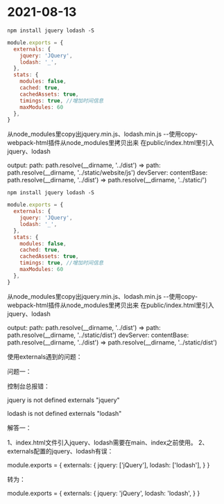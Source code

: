 # 2021-08-13
```shell
npm install jquery lodash -S
```

```js
module.exports = {
  externals: {
    jquery: 'JQuery',
    lodash: '_',
  },
  stats: {
    modules: false,
    cached: true, 
    cachedAssets: true,
    timings: true, //增加时间信息
    maxModules: 60
  },
}
```

从node_modules里copy出jquery.min.js、lodash.min.js --使用copy-webpack-html插件从node_modules里拷贝出来
在public/index.html里引入jquery、lodash

output:
path: path.resolve(__dirname, '../dist') => path: path.resolve(__dirname, '../static/website/js')
devServer:
contentBase: path.resolve(__dirname, '../dist') => path.resolve(__dirname, '../static/')

```shell
npm install jquery lodash -S
```

```js
module.exports = {
  externals: {
    jquery: 'JQuery',
    lodash: '_',
  },
  stats: {
    modules: false,
    cached: true, 
    cachedAssets: true,
    timings: true, //增加时间信息
    maxModules: 60
  },
}
```

从node_modules里copy出jquery.min.js、lodash.min.js --使用copy-webpack-html插件从node_modules里拷贝出来
在public/index.html里引入jquery、lodash

output:
path: path.resolve(__dirname, '../dist') => path: path.resolve(__dirname, '../static/dist')
devServer:
contentBase: path.resolve(__dirname, '../dist') => path.resolve(__dirname, '../static/dist')

使用externals遇到的问题：

问题一：

控制台总报错：

jquery is not defined
externals "jquery"

lodash is not defined
externals "lodash"

解答一：

1、index.html文件引入jquery、lodash需要在main、index之前使用。
2、externals配置的jquery、lodash有误：

module.exports = {
  externals: {
    jquery: ['jQuery'],
    lodash: ['lodash'],
  }
}

转为：

module.exports = {
  externals: {
    jquery: 'jQuery',
    lodash: 'lodash',
  }
}
